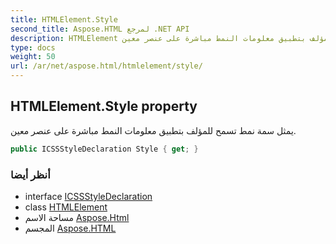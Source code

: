 ```yaml
---
title: HTMLElement.Style
second_title: Aspose.HTML لمرجع .NET API
description: HTMLElement ملكية. يمثل سمة نمط تسمح للمؤلف بتطبيق معلومات النمط مباشرة على عنصر معين.
type: docs
weight: 50
url: /ar/net/aspose.html/htmlelement/style/
---
```

## HTMLElement.Style property

يمثل سمة نمط تسمح للمؤلف بتطبيق معلومات النمط مباشرة على عنصر معين.

```csharp
public ICSSStyleDeclaration Style { get; }
```

### أنظر أيضا

* interface [ICSSStyleDeclaration](../../../aspose.html.dom.css/icssstyledeclaration/)
* class [HTMLElement](../)
* مساحة الاسم [Aspose.Html](../../htmlelement/)
* المجسم [Aspose.HTML](../../../)


